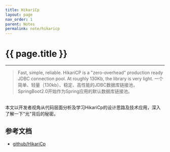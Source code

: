 ```yaml
---
title: HikariCp
layout: page
nav_order: 1
parent: Notes
permalink: note/hikaricp
---
```


# {{ page.title }}
---
> Fast, simple, reliable. HikariCP is a "zero-overhead" production ready JDBC connection pool. At roughly 130Kb, the library is very light. 
> 一个简单、轻量（130kb）、稳定、高性能的JDBC数据库链接池，SpringBoot2.0开始作为Spring应用的默认数据库链接池。 

</br>
本文以开发者视角从代码层面分析及学习HikariCp的设计思路及技术应用，深入了解一下"光"背后的秘密。


## 参考文档
+ [github/HikariCp](https://github.com/brettwooldridge/HikariCP)